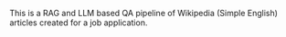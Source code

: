 This is a RAG and LLM based QA pipeline of Wikipedia (Simple English) articles created for a job application.
